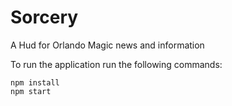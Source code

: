 Sorcery
=================

A Hud for Orlando Magic news and information

To run the application run the following commands:
```
npm install
npm start
```